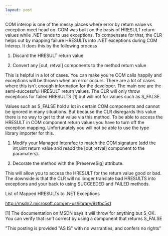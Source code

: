 ```yaml
---
layout: post
---
```

COM interop is one of the messy places where error by return value vs
exception meet head on.  COM was built on the basis of HRESULT return values
while .NET tends to use exceptions.  To compensate for that, the CLR helps out
by mapping failure HRESULTs into .NET exceptions during COM Interop.  It does
this by the following process



  1) Discard the HRESULT return value

  2) Convert any [out, retval] components to the method return value



This is helpful in a lot of cases.  You can make you're COM calls happily and
exceptions will be thrown when an error occurs.  There are a lot of cases
where this isn't enough information for the developer.  The main one are the
semi-successful HRESULT return values.  The CLR will only throw exceptions for
failed HRESULTS [1] but will not for values such as S_FALSE.



Values such as S_FALSE hold a lot in certain COM components and cannot be
ignored in many situations.  But because the CLR disregards this value there
is no way to get to that value via this method.  To be able to access the
HRESULT in COM component return values you have to turn off the exception
mapping.  Unfortunately you will not be able to use the type library importer
for this.



  1) Modify your Managed Interafec to match the COM signature (add the
int,uint return value and readd the [out,retval] component to the paramaters).

  2) Decorate the method with the [PreserveSig] attribute.



This will allow you to access the HRESULT for the return value good or bad.
The downside is that the CLR will no longer translate bad HRESULTS into
exceptions and your back to using SUCCEEDED and FAILED methods.



List of Mapped HRESULTs to .NET Exceptions

  <http://msdn2.microsoft.com/en-us/library/9ztbc5s1>





[1] The documentation on MSDN says it will throw for anything but S_OK.  You
can verify that isn't correct by using a component that returns S_FALSE



"This posting is provided "AS IS" with no warranties, and confers no rights"

